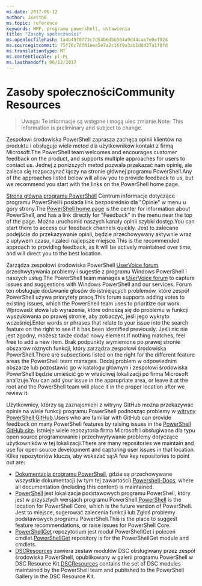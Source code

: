 ```yaml
---
ms.date: 2017-06-12
author: JKeithB
ms.topic: reference
keywords: WMF, programu powershell, ustawienia
title: "Zasoby społeczności"
ms.openlocfilehash: 1a4b49f0773c7d54b6dbb504a9d44cae7e0ef924
ms.sourcegitcommit: 75f70c7df01eea5e7a2c16f9a3ab1dd437a1f8fd
ms.translationtype: MT
ms.contentlocale: pl-PL
ms.lasthandoff: 06/12/2017
---
```

# <a name="community-resources"></a><span data-ttu-id="d9fd9-103">Zasoby społeczności</span><span class="sxs-lookup"><span data-stu-id="d9fd9-103">Community Resources</span></span> #
> <span data-ttu-id="d9fd9-104">Uwaga: Te informacje są wstępne i mogą ulec zmianie.</span><span class="sxs-lookup"><span data-stu-id="d9fd9-104">Note: This information is preliminary and subject to change.</span></span>

<span data-ttu-id="d9fd9-105">Zespołowi środowiska PowerShell zaprasza zachęca opinii klientów na produktu i obsługuje wiele metod dla użytkowników kontakt z firmą Microsoft.</span><span class="sxs-lookup"><span data-stu-id="d9fd9-105">The PowerShell team welcomes and encourages customer feedback on the product, and supports multiple approaches for users to contact us.</span></span>
<span data-ttu-id="d9fd9-106">Jednej z poniższych metod pozwala przekazać nam opinię, ale zaleca się rozpoczynać łączy na stronie głównej programu PowerShell.</span><span class="sxs-lookup"><span data-stu-id="d9fd9-106">Any of the approaches listed below will allow you to provide feedback to us, but we recommend you start with the links on the PowerShell home page.</span></span>  

<span data-ttu-id="d9fd9-107">[Strona główna programu PowerShell](https://microsoft.com/powershell) Centrum informacje dotyczące programu PowerShell i posiada link bezpośrednio dla "Opinie" w menu u góry strony.</span><span class="sxs-lookup"><span data-stu-id="d9fd9-107">The [PowerShell home page](https://microsoft.com/powershell) is the center for information about PowerShell, and has a link directly for "Feedback" in the menu near the top of the page.</span></span> <span data-ttu-id="d9fd9-108">Można uruchomić naszych kanały opinii szybki dostęp.</span><span class="sxs-lookup"><span data-stu-id="d9fd9-108">You can start there to access our feedback channels quickly.</span></span>
<span data-ttu-id="d9fd9-109">Jest to zalecane podejście do przekazywanie opinii, będzie przechowywany aktywnie wraz z upływem czasu, i zaleci najlepsze miejsce.</span><span class="sxs-lookup"><span data-stu-id="d9fd9-109">This is the recommended approach to providing feedback, as it will be actively maintained over time, and will direct you to the best location.</span></span>  
 
<span data-ttu-id="d9fd9-110">Zarządza zespołowi środowiska PowerShell [UserVoice forum](https://windowsserver.uservoice.com/forums/301869-powershell/) przechwytywania problemy i sugestie z programu Windows PowerShell i naszych usług.</span><span class="sxs-lookup"><span data-stu-id="d9fd9-110">The PowerShell team manages a [UserVoice forum](https://windowsserver.uservoice.com/forums/301869-powershell/) to capture issues and suggestions with Windows PowerShell and our services.</span></span> <span data-ttu-id="d9fd9-111">Forum ten obsługuje dodawanie głosów do istniejących problemów, które zespół PowerShell używa priorytety pracę.</span><span class="sxs-lookup"><span data-stu-id="d9fd9-111">This forum supports adding votes to existing issues, which the PowerShell team uses to prioritize our work.</span></span>
<span data-ttu-id="d9fd9-112">Wprowadź słowa lub wyrażenia, które odnoszą się do problemu w funkcji wyszukiwania po prawej stronie, aby zobaczyć, jeśli jego wykryto wcześniej.</span><span class="sxs-lookup"><span data-stu-id="d9fd9-112">Enter words or phrases that relate to your issue into the search feature on the right to see if it has been identified previously.</span></span>
<span data-ttu-id="d9fd9-113">Jeśli nic nie jest zgodny, możesz także dodać nowy element.</span><span class="sxs-lookup"><span data-stu-id="d9fd9-113">If nothing matches, feel free to add a new item.</span></span> <span data-ttu-id="d9fd9-114">Brak podpunkty wymienione po prawej stronie obszarów różnych funkcji, który zarządza zespołowi środowiska PowerShell.</span><span class="sxs-lookup"><span data-stu-id="d9fd9-114">There are subsections listed on the right for the different feature areas the PowerShell team manages.</span></span>
<span data-ttu-id="d9fd9-115">Dodaj problem w odpowiednim obszarze lub pozostawić go w katalogu głównym i zespołowi środowiska PowerShell będzie umieścić go w właściwej lokalizacji po firma Microsoft analizuje.</span><span class="sxs-lookup"><span data-stu-id="d9fd9-115">You can add your issue in the appropriate area, or leave it at the root and the PowerShell team will place it in the proper location after we review it.</span></span>

<span data-ttu-id="d9fd9-116">Użytkownicy, którzy są zaznajomieni z witryny GitHub można przekazywać opinie na wiele funkcji programu PowerShell podnosząc problemy w [witryny PowerShell GitHub](https://github.com/powershell).</span><span class="sxs-lookup"><span data-stu-id="d9fd9-116">Users who are familiar with GitHub can provide feedback on many PowerShell features by raising issues in the [PowerShell GitHub site](https://github.com/powershell).</span></span>
<span data-ttu-id="d9fd9-117">Istnieje wiele repozytoria firma Microsoft i obsługiwane dla typu open source programowanie i przechwytywanie problemy dotyczące użytkowników w tej lokalizacji.</span><span class="sxs-lookup"><span data-stu-id="d9fd9-117">There are many repositories we maintain and use for open source development and capturing user issues in that location.</span></span> <span data-ttu-id="d9fd9-118">Kilka repozytoriów klucza, aby wskazać są:</span><span class="sxs-lookup"><span data-stu-id="d9fd9-118">A few key repositories to point out are:</span></span>

* <span data-ttu-id="d9fd9-119">[Dokumentacja programu PowerShell](https://github.com/PowerShell/powershell-docs), gdzie są przechowywane wszystkie dokumentacji (w tym tej zawartości).</span><span class="sxs-lookup"><span data-stu-id="d9fd9-119">[Powershell-Docs](https://github.com/PowerShell/powershell-docs), where all documentation (including this content) is maintained.</span></span> 
* <span data-ttu-id="d9fd9-120">[PowerShell](https://github.com/PowerShell/powershell) jest lokalizacja podstawowych programu PowerShell, który jest w przyszłych wersjach programu PowerShell.</span><span class="sxs-lookup"><span data-stu-id="d9fd9-120">[PowerShell](https://github.com/PowerShell/powershell) is the location for PowerShell Core, which is the future version of PowerShell.</span></span> <span data-ttu-id="d9fd9-121">Jest to miejsce, sugerować zalecenia funkcji lub Zgłoś problemy podstawowych programu PowerShell.</span><span class="sxs-lookup"><span data-stu-id="d9fd9-121">This is the place to suggest feature recommendations, or raise issues for PowerShell Core.</span></span>   
* <span data-ttu-id="d9fd9-122">[PowerShellGet](https://github.com/PowerShell/powershellget) repozytorium jest moduł PowerShellGet i poleceń cmdlet.</span><span class="sxs-lookup"><span data-stu-id="d9fd9-122">[PowerShellGet](https://github.com/PowerShell/powershellget) repository is for the PowerShellGet module and cmdlets.</span></span>
* <span data-ttu-id="d9fd9-123">[DSCResources](https://github.com/PowerShell/DscResources) zawiera zestaw modułów DSC obsługiwany przez zespół środowiska PowerShell, opublikowany w galerii programu PowerShell w DSC Resource Kit.</span><span class="sxs-lookup"><span data-stu-id="d9fd9-123">[DSCResources](https://github.com/PowerShell/DscResources) contains the set of DSC modules maintained by the PowerShell team and published to the PowerShell Gallery in the DSC Resource Kit.</span></span>

